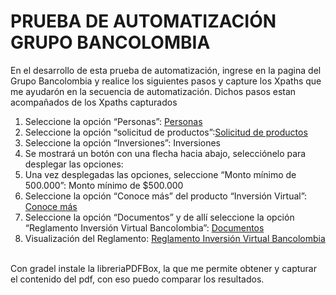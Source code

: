 # PRUEBA DE AUTOMATIZACIÓN GRUPO BANCOLOMBIA 
En el desarrollo de esta prueba de automatización, ingrese en la pagina del Grupo Bancolombia y realice los siguientes pasos y capture los Xpaths que me ayudarón en la secuencia de automatización.
Dichos pasos estan acompañados de los Xpaths capturados 
1. Seleccione la opción “Personas”: <a href="/personas" title="" target="" class="header-top_link active" id="header-personas">Personas</a>
2. Seleccione la opción “solicitud de productos”:<a href="/personas/solicitud-de-productos/cuentas" id="header-solicitud-productos" title="" target="" class="u-button u-button--icon shadow-gray borders">Solicitud de productos</a>
3. Seleccione la opción “Inversiones”: <a _ngcontent-ira-c16="" id="filtro-inversiones" class="productos-filtro_categoria active">Inversiones</a>
4. Se mostrará un botón con una flecha hacia abajo, selecciónelo para desplegar las opciones:<span _ngcontent-ira-c16="" id="mostrar-filtros" class="icon-bco posicion-filtro pr-2 icon-arrow2-down active"></span>
5. Una vez desplegadas las opciones, seleccione “Monto mínimo de 500.000”: <a _ngcontent-ira-c16="" class="tagFiltro catMontoMinimo500000 icon-cash active" id="tag-catMontoMinimo500000 icon-cash">Monto mínimo de $500.000</a>
6. Seleccione la opción “Conoce más” del producto “Inversión Virtual”: <a _ngcontent-svc-c19="" id="filtrado-conoce-inversion-0" href="/personas/productos-servicios/inversiones/inversion-virtual">Conoce más</a>
7. Seleccione la opción “Documentos” y de allí seleccione la opción “Reglamento Inversión Virtual Bancolombia”: <a data-toggle="tab" href="#tab4" aria-expanded="true">Documentos</a>
8. Visualización del Reglamento: <a href="/wcm/connect/www.grupobancolombia.com15880/fee51124-9970-433f-919b-48af49d1c081/Contrato+Inversi%C3%B3n+Virtual.pdf?MOD=AJPERES&amp;CVID=mGPj0Ri" target="_blank">
                    Reglamento Inversión Virtual Bancolombia <img src="/wcm/connect/69304693-1ff3-43a0-bc20-291e4b104e8a/save.png?MOD=AJPERES" alt=""></a>

Con gradel instale la libreriaPDFBox, la que me permite obtener y capturar el contenido del pdf, con eso puedo comparar los resultados.